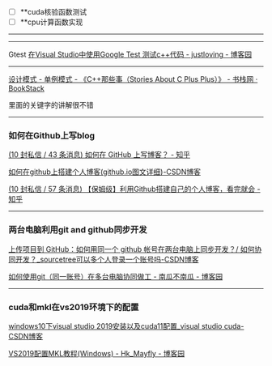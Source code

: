 
- [ ] **cuda核验函数测试
- [ ] **cpu计算函数实现

---



---
Gtest
[在Visual Studio中使用Google Test 测试c++代码 - justloving - 博客园](https://www.cnblogs.com/justloving/p/14488542.html)

---

[设计模式 - 单例模式 - 《C++那些事（Stories About C Plus Plus）》 - 书栈网 · BookStack](https://www.bookstack.cn/read/CPlusPlusThings/68fdd6c8536795e6.md)

里面的关键字的讲解很不错

---
### 如何在Github上写blog

[(10 封私信 / 43 条消息) 如何在 GitHub 上写博客？ - 知乎](https://zhuanlan.zhihu.com/p/371995929)

[如何在github上搭建个人博客(github.io图文详细)-CSDN博客](https://blog.csdn.net/m0_65919209/article/details/139295533)

[(10 封私信 / 57 条消息) 【保姆级】利用Github搭建自己的个人博客，看完就会 - 知乎](https://zhuanlan.zhihu.com/p/392994381)

---
### 两台电脑利用git and github同步开发
[上传项目到 GitHub：如何用同一个 github 帐号在两台电脑上同步开发？/ 如何协同开发？_sourcetree可以多个人登录一个账号吗-CSDN博客](https://blog.csdn.net/zeqiao/article/details/75124532?fromshare=blogdetail&sharetype=blogdetail&sharerId=75124532&sharerefer=PC&sharesource=cos03&sharefrom=from_link)

[如何使用git（同一账号）在多台电脑协同做工 - 南瓜不南瓜 - 博客园](https://www.cnblogs.com/Ye-zixiao/p/12233193.html)

---

### cuda和mkl在vs2019环境下的配置
[windows10下visual studio 2019安装以及cuda11配置_visual studio cuda-CSDN博客](https://blog.csdn.net/qunsorber/article/details/122255530)

[VS2019配置MKL教程(Windows) - Hk_Mayfly - 博客园](https://www.cnblogs.com/Mayfly-nymph/p/11617651.html)